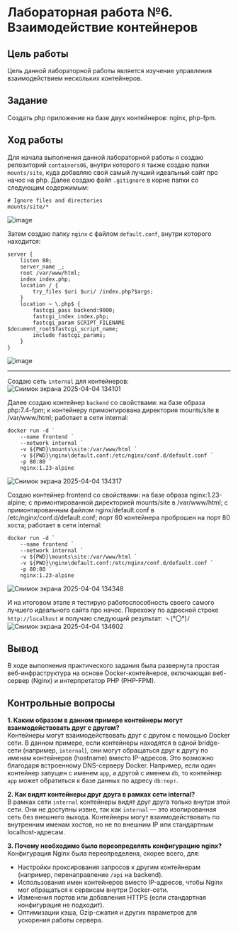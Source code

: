 # Лабораторная работа №6. Взаимодействие контейнеров

## Цель работы
Цель данной лабораторной работы является изучение управления взаимодействием нескольких контейнеров.  

## Задание
Создать php приложение на базе двух контейнеров: nginx, php-fpm.  

## Ход работы
Для начала выполнения данной лабораторной работы я создаю репозиторий `containers06`, внутри которого я также создаю папки `mounts/site`, куда добавляю свой самый лучший идеальный сайт про начос на php. Далее создаю файл `.gitignore` в корне папки со следующим содержимым:
```
# Ignore files and directories
mounts/site/*
```
![image](https://github.com/user-attachments/assets/8277d570-e7c1-4aeb-a257-1d446f41d929)  

Затем создаю папку `nginx` с файлом `default.conf`, внутри которого находится:
```
server {
    listen 80;
    server_name _;
    root /var/www/html;
    index index.php;
    location / {
        try_files $uri $uri/ /index.php?$args;
    }
    location ~ \.php$ {
        fastcgi_pass backend:9000;
        fastcgi_index index.php;
        fastcgi_param SCRIPT_FILENAME $document_root$fastcgi_script_name;
        include fastcgi_params;
    }
}
```
![image](https://github.com/user-attachments/assets/02c7a677-8d11-4c82-af73-36dc59da7e1c)  

---

Создаю сеть `internal` для контейнеров:
![Снимок экрана 2025-04-04 134101](https://github.com/user-attachments/assets/492b69c5-cd38-4320-8e9e-25c1a986c122)  

Далее создаю контейнер `backend` со свойствами: на базе образа php:7.4-fpm; к контейнеру примонтирована директория mounts/site в /var/www/html; работает в сети internal:
```
docker run -d `
    --name frontend `
    --network internal `
    -v ${PWD}\mounts\site:/var/www/html `
    -v ${PWD}\nginx\default.conf:/etc/nginx/conf.d/default.conf `
    -p 80:80 `
    nginx:1.23-alpine
```
![Снимок экрана 2025-04-04 134317](https://github.com/user-attachments/assets/0fc20e48-8a5e-4926-b62d-a62cba9a8240)  

Создаю контейнер frontend со свойствами: на базе образа nginx:1.23-alpine; с примонтированной директорией mounts/site в /var/www/html; с примонтированным файлом nginx/default.conf в /etc/nginx/conf.d/default.conf; порт 80 контейнера проброшен на порт 80 хоста; работает в сети internal:
```
docker run -d `
    --name frontend `
    --network internal `
    -v ${PWD}\mounts\site:/var/www/html `
    -v ${PWD}\nginx\default.conf:/etc/nginx/conf.d/default.conf `
    -p 80:80 `
    nginx:1.23-alpine
```  
![Снимок экрана 2025-04-04 134348](https://github.com/user-attachments/assets/be9318bc-3485-4a7c-a8c9-84c146ef5e7d)  

И на итоговом этапе я тестирую работоспособность своего самого лучшего идеального сайта про начос. Перехожу по адресной строке `http://localhost` и получаю следующий результат: ヽ(°〇°)ﾉ 
![Снимок экрана 2025-04-04 134602](https://github.com/user-attachments/assets/bbf7a082-67a4-434c-ad89-889e1c223c41)

## Вывод
В ходе выполнения практического задания была развернута простая веб-инфраструктура на основе Docker-контейнеров, включающая веб-сервер (Nginx) и интерпретатор PHP (PHP-FPM). 

## Контрольные вопросы
**1. Каким образом в данном примере контейнеры могут взаимодействовать друг с другом?**  
Контейнеры могут взаимодействовать друг с другом с помощью Docker сети. В данном примере, если контейнеры находятся в одной bridge-сети (например, `internal`), они могут обращаться друг к другу по именам контейнеров (hostname) вместо IP-адресов. Это возможно благодаря встроенному DNS-серверу Docker. Например, если один контейнер запущен с именем `app`, а другой с именем `db`, то контейнер `app` может обратиться к базе данных по адресу `db:порт`.  

**2. Как видят контейнеры друг друга в рамках сети internal?**  
В рамках сети `internal` контейнеры видят друг друга только внутри этой сети. Они не доступны извне, так как `internal` — это изолированная сеть без внешнего выхода. Контейнеры могут взаимодействовать по внутренним именам хостов, но не по внешним IP или стандартным localhost-адресам.

**3. Почему необходимо было переопределять конфигурацию nginx?**  
Конфигурация Nginx была переопределена, скорее всего, для:
- Настройки проксирования запросов к другим контейнерам (например, перенаправление `/api` на backend).
- Использования имен контейнеров вместо IP-адресов, чтобы Nginx мог обращаться к сервисам внутри Docker-сети.
- Изменения портов или добавления HTTPS (если стандартная конфигурация не подходит).
- Оптимизации кэша, Gzip-сжатия и других параметров для ускорения работы сервера.
